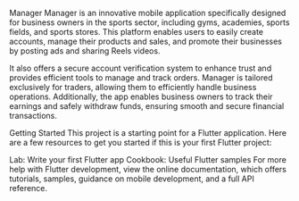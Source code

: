 Manager
Manager is an innovative mobile application specifically designed for business owners in the sports sector, including gyms, academies, sports fields, and sports stores. This platform enables users to easily create accounts, manage their products and sales, and promote their businesses by posting ads and sharing Reels videos.

It also offers a secure account verification system to enhance trust and provides efficient tools to manage and track orders. Manager is tailored exclusively for traders, allowing them to efficiently handle business operations. Additionally, the app enables business owners to track their earnings and safely withdraw funds, ensuring smooth and secure financial transactions.

Getting Started
This project is a starting point for a Flutter application. Here are a few resources to get you started if this is your first Flutter project:

Lab: Write your first Flutter app
Cookbook: Useful Flutter samples
For more help with Flutter development, view the online documentation, which offers tutorials, samples, guidance on mobile development, and a full API reference.



